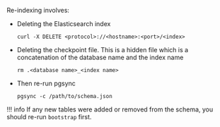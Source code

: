 Re-indexing involves:

- Deleting the Elasticsearch index
  ```
  curl -X DELETE <protocol>://<hostname>:<port>/<index>
  ```
- Deleting the checkpoint file.
  This is a hidden file which is a concatenation of the database name and the index name
  ```
  rm .<database name>_<index name>
  ```
- Then re-run pgsync
  ```
  pgsync -c /path/to/schema.json
  ```

!!! info
    If any new tables were added or removed from the schema, you should re-run `bootstrap` first.
